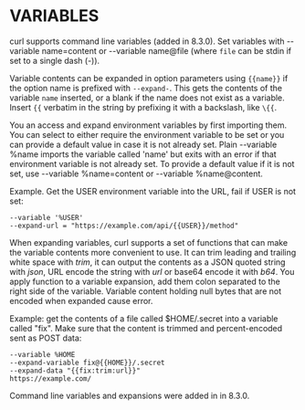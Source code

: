 <!-- Copyright (C) Daniel Stenberg, <daniel@haxx.se>, et al. -->
<!-- SPDX-License-Identifier: curl -->
# VARIABLES
curl supports command line variables (added in 8.3.0). Set variables with
--variable name=content or --variable name@file (where `file` can be stdin if
set to a single dash (-)).

Variable contents can be expanded in option parameters using `{{name}}` if the
option name is prefixed with `--expand-`. This gets the contents of the
variable `name` inserted, or a blank if the name does not exist as a
variable. Insert `{{` verbatim in the string by prefixing it with a backslash,
like `\{{`.

You an access and expand environment variables by first importing them. You
can select to either require the environment variable to be set or you can
provide a default value in case it is not already set. Plain --variable %name
imports the variable called 'name' but exits with an error if that environment
variable is not already set. To provide a default value if it is not set, use
--variable %name=content or --variable %name@content.

Example. Get the USER environment variable into the URL, fail if USER is not
set:

    --variable '%USER'
    --expand-url = "https://example.com/api/{{USER}}/method"

When expanding variables, curl supports a set of functions that can make the
variable contents more convenient to use. It can trim leading and trailing
white space with *trim*, it can output the contents as a JSON quoted string
with *json*, URL encode the string with *url* or base64 encode it with
*b64*. You apply function to a variable expansion, add them colon separated to
the right side of the variable. Variable content holding null bytes that are
not encoded when expanded cause error.

Example: get the contents of a file called $HOME/.secret into a variable
called "fix". Make sure that the content is trimmed and percent-encoded sent
as POST data:

    --variable %HOME
    --expand-variable fix@{{HOME}}/.secret
    --expand-data "{{fix:trim:url}}"
    https://example.com/

Command line variables and expansions were added in in 8.3.0.
